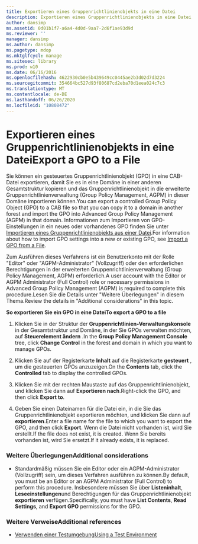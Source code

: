 ```yaml
---
title: Exportieren eines Gruppenrichtlinienobjekts in eine Datei
description: Exportieren eines Gruppenrichtlinienobjekts in eine Datei
author: dansimp
ms.assetid: 0d01b1f7-a6a4-4d0d-9aa7-2d6f1ae93d9d
ms.reviewer: ''
manager: dansimp
ms.author: dansimp
ms.pagetype: mdop
ms.mktglfcycl: manage
ms.sitesec: library
ms.prod: w10
ms.date: 06/16/2016
ms.openlocfilehash: 4622930cb0e5b439649cc0445ae2b3d02d7d3224
ms.sourcegitcommit: 354664bc527d93f80687cd2eba70d1eea024c7c3
ms.translationtype: MT
ms.contentlocale: de-DE
ms.lasthandoff: 06/26/2020
ms.locfileid: "10808472"
---
```

# <span data-ttu-id="5c23c-103">Exportieren eines Gruppenrichtlinienobjekts in eine Datei</span><span class="sxs-lookup"><span data-stu-id="5c23c-103">Export a GPO to a File</span></span>


<span data-ttu-id="5c23c-104">Sie können ein gesteuertes Gruppenrichtlinienobjekt (GPO) in eine CAB-Datei exportieren, damit Sie es in eine Domäne in einer anderen Gesamtstruktur kopieren und das Gruppenrichtlinienobjekt in die erweiterte Gruppenrichtlinienverwaltung (Group Policy Management, AGPM) in dieser Domäne importieren können.</span><span class="sxs-lookup"><span data-stu-id="5c23c-104">You can export a controlled Group Policy Object (GPO) to a CAB file so that you can copy it to a domain in another forest and import the GPO into Advanced Group Policy Management (AGPM) in that domain.</span></span> <span data-ttu-id="5c23c-105">Informationen zum Importieren von GPO-Einstellungen in ein neues oder vorhandenes GPO finden Sie unter [Importieren eines Gruppenrichtlinienobjekts aus einer Datei](import-a-gpo-from-a-file-ed.md).</span><span class="sxs-lookup"><span data-stu-id="5c23c-105">For information about how to import GPO settings into a new or existing GPO, see [Import a GPO from a File](import-a-gpo-from-a-file-ed.md).</span></span>

<span data-ttu-id="5c23c-106">Zum Ausführen dieses Verfahrens ist ein Benutzerkonto mit der Rolle "Editor" oder "AGPM-Administrator" (Vollzugriff) oder den erforderlichen Berechtigungen in der erweiterten Gruppenrichtlinienverwaltung (Group Policy Management, AGPM) erforderlich.</span><span class="sxs-lookup"><span data-stu-id="5c23c-106">A user account with the Editor or AGPM Administrator (Full Control) role or necessary permissions in Advanced Group Policy Management (AGPM) is required to complete this procedure.</span></span><span data-ttu-id="5c23c-107">Lesen Sie die Details unter "Weitere Überlegungen" in diesem Thema.</span><span class="sxs-lookup"><span data-stu-id="5c23c-107">Review the details in "Additional considerations" in this topic.</span></span>

**<span data-ttu-id="5c23c-108">So exportieren Sie ein GPO in eine Datei</span><span class="sxs-lookup"><span data-stu-id="5c23c-108">To export a GPO to a file</span></span>**

1.  <span data-ttu-id="5c23c-109">Klicken Sie in der Struktur der **Gruppenrichtlinien-Verwaltungskonsole** in der Gesamtstruktur und Domäne, in der Sie GPOs verwalten möchten, auf **Steuerelement ändern** .</span><span class="sxs-lookup"><span data-stu-id="5c23c-109">In the **Group Policy Management Console** tree, click **Change Control** in the forest and domain in which you want to manage GPOs.</span></span>

2.  <span data-ttu-id="5c23c-110">Klicken Sie auf der Registerkarte **Inhalt** auf die Registerkarte **gesteuert** , um die gesteuerten GPOs anzuzeigen.</span><span class="sxs-lookup"><span data-stu-id="5c23c-110">On the **Contents** tab, click the **Controlled** tab to display the controlled GPOs.</span></span>

3.  <span data-ttu-id="5c23c-111">Klicken Sie mit der rechten Maustaste auf das Gruppenrichtlinienobjekt, und klicken Sie dann auf **Exportieren nach**.</span><span class="sxs-lookup"><span data-stu-id="5c23c-111">Right-click the GPO, and then click **Export to**.</span></span>

4.  <span data-ttu-id="5c23c-112">Geben Sie einen Dateinamen für die Datei ein, in die Sie das Gruppenrichtlinienobjekt exportieren möchten, und klicken Sie dann auf **exportieren**.</span><span class="sxs-lookup"><span data-stu-id="5c23c-112">Enter a file name for the file to which you want to export the GPO, and then click **Export**.</span></span> <span data-ttu-id="5c23c-113">Wenn die Datei nicht vorhanden ist, wird Sie erstellt.</span><span class="sxs-lookup"><span data-stu-id="5c23c-113">If the file does not exist, it is created.</span></span> <span data-ttu-id="5c23c-114">Wenn Sie bereits vorhanden ist, wird Sie ersetzt.</span><span class="sxs-lookup"><span data-stu-id="5c23c-114">If it already exists, it is replaced.</span></span>

### <span data-ttu-id="5c23c-115">Weitere Überlegungen</span><span class="sxs-lookup"><span data-stu-id="5c23c-115">Additional considerations</span></span>

-   <span data-ttu-id="5c23c-116">Standardmäßig müssen Sie ein Editor oder ein AGPM-Administrator (Vollzugriff) sein, um dieses Verfahren ausführen zu können.</span><span class="sxs-lookup"><span data-stu-id="5c23c-116">By default, you must be an Editor or an AGPM Administrator (Full Control) to perform this procedure.</span></span> <span data-ttu-id="5c23c-117">Insbesondere müssen Sie über **Listeninhalt**, **Leseeinstellungen**und Berechtigungen für das Gruppenrichtlinienobjekt **exportieren** verfügen.</span><span class="sxs-lookup"><span data-stu-id="5c23c-117">Specifically, you must have **List Contents**, **Read Settings**, and **Export GPO** permissions for the GPO.</span></span>

### <span data-ttu-id="5c23c-118">Weitere Verweise</span><span class="sxs-lookup"><span data-stu-id="5c23c-118">Additional references</span></span>

-   [<span data-ttu-id="5c23c-119">Verwenden einer Testumgebung</span><span class="sxs-lookup"><span data-stu-id="5c23c-119">Using a Test Environment</span></span>](using-a-test-environment.md)

 

 





